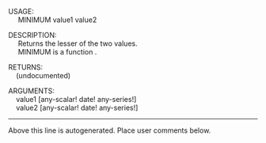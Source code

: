 USAGE:  
&nbsp;&nbsp;&nbsp;&nbsp;&nbsp;MINIMUM&nbsp;value1&nbsp;value2&nbsp;  
  
DESCRIPTION:  
&nbsp;&nbsp;&nbsp;&nbsp;&nbsp;Returns&nbsp;the&nbsp;lesser&nbsp;of&nbsp;the&nbsp;two&nbsp;values.  
&nbsp;&nbsp;&nbsp;&nbsp;&nbsp;MINIMUM&nbsp;is&nbsp;a&nbsp;function&nbsp;.  
  
RETURNS:  
&nbsp;&nbsp;&nbsp;&nbsp;(undocumented)  
  
ARGUMENTS:  
&nbsp;&nbsp;&nbsp;&nbsp;value1&nbsp;[any-scalar!&nbsp;date!&nbsp;any-series!]  
&nbsp;&nbsp;&nbsp;&nbsp;value2&nbsp;[any-scalar!&nbsp;date!&nbsp;any-series!]  
___
Above this line is autogenerated. Place user comments below.